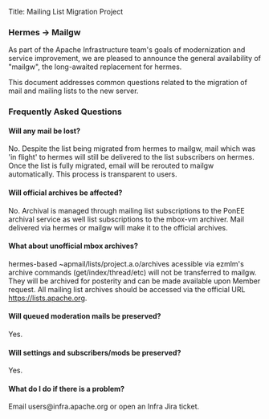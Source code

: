 Title: Mailing List Migration Project

<h3 id="migration">Hermes &#x2192 Mailgw</h3>
<p>
As part of the Apache Infrastructure team's goals of modernization and
service improvement, we are pleased to announce the general availability
of "mailgw", the long-awaited replacement for hermes.
<p>
This document addresses common questions related to the migration of mail 
and mailing lists to the new server.
<p>
<h3 id="faq">Frequently Asked Questions</h3>
<p>
<h4>Will any mail be lost?</h4>
<p>
No. Despite the list being migrated from hermes to mailgw, mail which was 
'in flight' to hermes will still be delivered to the list subscribers on 
hermes.  Once the list is fully migrated, email will be rerouted to mailgw 
automatically. This process is transparent to users.
<p>
<h4>Will official archives be affected?</h4>
<p>
No. Archival is managed through mailing list subscriptions to the PonEE 
archival service as well list subscriptions to the mbox-vm archiver. Mail
delivered via hermes or mailgw will make it to the official archives.
<p>
<h4>What about unofficial mbox archives?</h4>
<p>
hermes-based ~apmail/lists/project.a.o/archives acessible via ezmlm's 
archive commands (get/index/thread/etc) will not be transferred to mailgw. 
They will be archived for posterity and can be made available upon 
Member request. All mailing list archives should be accessed via the 
official URL <a href="https://lists.apache.org">https://lists.apache.org</a>.
<p>
<h4>Will queued moderation mails be preserved?</h4>
<p>
Yes.
<p>
<h4>Will settings and subscribers/mods be preserved?</h4>
<p>
Yes.
<p>
<h4>What do I do if there is a problem?</h4>
<p>
Email users@infra.apache.org or open an Infra Jira ticket.
<p>
